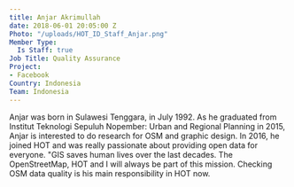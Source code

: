 ```yaml
---
title: Anjar Akrimullah
date: 2018-06-01 20:05:00 Z
Photo: "/uploads/HOT_ID_Staff_Anjar.png"
Member Type:
  Is Staff: true
Job Title: Quality Assurance
Project:
- Facebook
Country: Indonesia
Team: Indonesia
---
```


Anjar was born in Sulawesi Tenggara, in July 1992. As he graduated from Institut Teknologi Sepuluh Nopember: Urban and Regional Planning in 2015, Anjar is interested to do research for OSM and graphic design. In 2016, he joined HOT and was really passionate about providing open data for everyone. "GIS saves human lives over the last decades. The OpenStreetMap, HOT and I will always be part of this mission. Checking OSM data quality is his main responsibility in HOT now.
